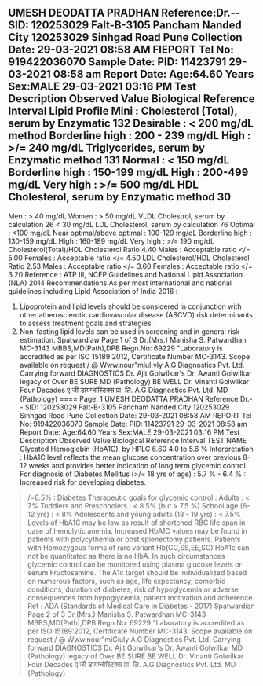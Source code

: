 UMESH DEODATTA PRADHAN
Reference:Dr.--
SID: 120253029
Falt-B-3105 Pancham Nanded City
120253029
Sinhgad Road Pune
Collection Date:
29-03-2021 08:58 AM
FIEPORT
Tel No: 919422036070
Sample Date:
PID: 11423791
29-03-2021 08:58 am
Report Date:
Age:64.60 Years Sex:MALE
29-03-2021 03:16 PM
Test Description
Observed Value Biological Reference Interval
Lipid Profile Mini :
Cholesterol (Total), serum by Enzymatic
132
Desirable : < 200 mg/dL
method
Borderline high : 200 - 239 mg/dL
High : >/= 240 mg/dL
Triglycerides, serum by Enzymatic method
131
Normal : < 150 mg/dL
Borderline high : 150-199 mg/dL
High : 200-499 mg/dL
Very high : >/= 500 mg/dL
HDL Cholesterol, serum by Enzymatic method
30
-
Men : > 40 mg/dL
Women : > 50 mg/dL
VLDL Cholestrol, serum by calculation
26
< 30 mg/dL
LDL Cholesterol, serum by calculation
76
Optimal : <100 mg/dL
Near optimal/above optimal : 100-129 mg/dL
Borderline high : 130-159 mg/dL
High : 160-189 mg/dL
Very high : >/= 190 mg/dL
Cholesterol(Total)/HDL Cholesterol Ratio
4.40
Males : Acceptable ratio </= 5.00
Females : Acceptable ratio </= 4.50
LDL Cholesterol/HDL Cholesterol Ratio
2.53
Males : Acceptable ratio </= 3.60
Females : Acceptable ratio </= 3.20
Reference : ATP III, NCEP Guidelines and National Lipid Association (NLA) 2014 Recommendations
As per most international and national guidelines including Lipid Association of India 2016 :
1. Lipoprotein and lipid levels should be considered in conjunction with other atherosclerotic cardiovascular disease (ASCVD)
risk determinants to assess treatment goals and strategies.
2. Non-fasting lipid levels can be used in screening and in general risk estimation.
Spatwardlaw
Page 1 of 3
Dr.(Mrs.) Manisha S. Patwardhan
MC-3143
MBBS,MD(Path),DPB Regn.No: 69229
"Laboratory is accredited as per ISO 15189:2012, Certificate Number MC-3143. Scope available on request / @ Www.nour"mluI.vly
A.G Diagnostics Pvt. Ltd.
Carrying forward
DIAGNOSTICS
Dr. Ajit Golwilkar's
Dr. Awanti Golwilkar
legacy of Over
BE SURE
MD (Pathology)
BE WELL
Dr. Vinanti Golwilkar
Four Decades
ए.जी डायग्नॉस्टिक्स प्रा. लि.
A.G Diagnostics Pvt. Ltd.
MD (Pathology)
==== Page: 1
UMESH DEODATTA PRADHAN
Reference:Dr.--
SID: 120253029
Falt-B-3105 Pancham Nanded City
120253029
Sinhgad Road Pune
Collection Date:
29-03-2021 08:58 AM
REPORT
Tel No: 919422036070
Sample Date:
PID: 11423791
29-03-2021 08:58 am
Report Date:
Age:64.60 Years Sex:MALE
29-03-2021 03:16 PM
Test Description
Observed Value
Biological Reference Interval
TEST NAME
Glycated Hemoglobin (HbA1C), by HPLC
6.60
4.0 to 5.6 %
Interpretation :
HbA1C level reflects the mean glucose concentration over previous 8-12 weeks and provides better
indication of long term glycemic control.
For diagnosis of Diabetes Mellitus (>/= 18 yrs of age) :
5.7 % - 6.4 % : Increased risk for developing diabetes.
>/=6.5% : Diabetes
Therapeutic goals for glycemic control :
Adults : < 7%
Toddlers and Preschoolers : < 8.5% (but > 7.5 %)
School age (6-12 yrs) : < 8%
Adolescents and young adults (13 - 19 yrs) : < 7.5%
Levels of HbA1C may be low as result of shortened RBC life span in case of hemolytic anemia.
Increased HbA1C values may be found in patients with polycythemia or post splenectomy patients.
Patients with Homozygous forms of rare variant Hb(CC,SS,EE,SC) HbA1c can not be quantitated as there
is no HbA. In such circumstances glycemic control can be monitored using plasma glucose levels or
serum Fructosamine.
The A1c target should be individualized based on numerous factors, such as age, life expectancy,
comorbid conditions, duration of diabetes, risk of hypoglycemia or adverse consequences from
hypoglycemia, patient motivation and adherence.
Ref : ADA (Standards of Medical Care in Diabetes - 2017)
Spatwardian
Page 2 of 3
Dr.(Mrs.) Manisha S. Patwardhan
MC-3143
MBBS,MD(Path),DPB Regn.No: 69229
"Laboratory is accredited as per ISO 15189:2012, Certificate Number MC-3143. Scope available on request / @ Www.nour"miGiuly
A.G Diagnostics Pvt. Ltd.
Carrying forward
DIAGNOSTICS
Dr. Ajit Golwilkar's
Dr. Awanti Golwilkar
MD (Pathology)
legacy of Over
BE SURE
BE WELL
Dr. Vinanti Golwilkar
Four Decades
ए.जी डायग्नोस्टिक्स प्रा. लि.
A.G Diagnostics Pvt. Ltd.
MD (Pathology)
